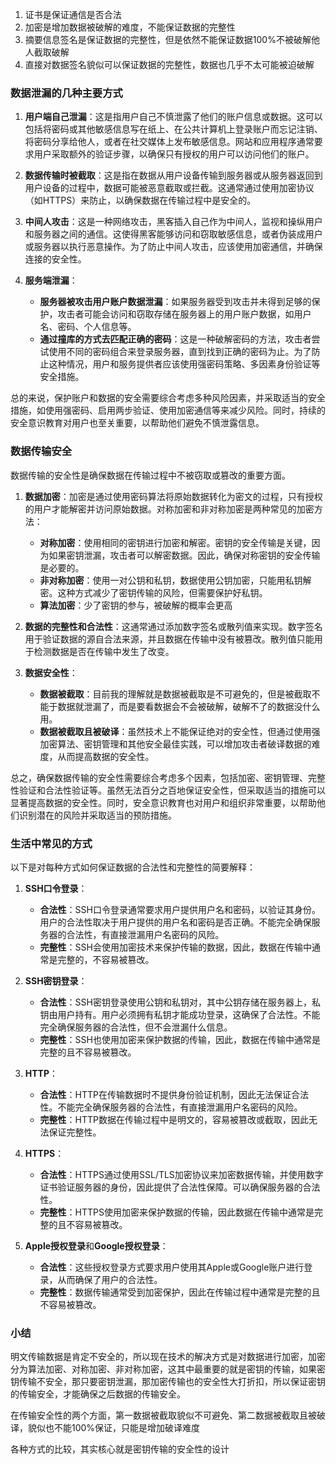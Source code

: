 

1. 证书是保证通信是否合法
2. 加密是增加数据被破解的难度，不能保证数据的完整性
3. 摘要信息签名是保证数据的完整性，但是依然不能保证数据100%不被破解他人截取破解
4. 直接对数据签名貌似可以保证数据的完整性，数据也几乎不太可能被迫破解

### 数据泄漏的几种主要方式

1. **用户端自己泄漏**：这是指用户自己不慎泄露了他们的账户信息或数据。这可以包括将密码或其他敏感信息写在纸上、在公共计算机上登录账户而忘记注销、将密码分享给他人，或者在社交媒体上发布敏感信息。网站和应用程序通常要求用户采取额外的验证步骤，以确保只有授权的用户可以访问他们的账户。

2. **数据传输时被截取**：这是指在数据从用户设备传输到服务器或从服务器返回到用户设备的过程中，数据可能被恶意截取或拦截。这通常通过使用加密协议（如HTTPS）来防止，以确保数据在传输过程中是安全的。

3. **中间人攻击**：这是一种网络攻击，黑客插入自己作为中间人，监视和操纵用户和服务器之间的通信。这使得黑客能够访问和窃取敏感信息，或者伪装成用户或服务器以执行恶意操作。为了防止中间人攻击，应该使用加密通信，并确保连接的安全性。

4. **服务端泄漏**：
   - **服务器被攻击用户账户数据泄漏**：如果服务器受到攻击并未得到足够的保护，攻击者可能会访问和窃取存储在服务器上的用户账户数据，如用户名、密码、个人信息等。
   - **通过撞库的方式去匹配正确的密码**：这是一种破解密码的方法，攻击者尝试使用不同的密码组合来登录服务器，直到找到正确的密码为止。为了防止这种情况，用户和服务提供者应该使用强密码策略、多因素身份验证等安全措施。

总的来说，保护账户和数据的安全需要综合考虑多种风险因素，并采取适当的安全措施，如使用强密码、启用两步验证、使用加密通信等来减少风险。同时，持续的安全意识教育对用户也至关重要，以帮助他们避免不慎泄露信息。

### 数据传输安全

数据传输的安全性是确保数据在传输过程中不被窃取或篡改的重要方面。

1. **数据加密**：加密是通过使用密码算法将原始数据转化为密文的过程，只有授权的用户才能解密并访问原始数据。对称加密和非对称加密是两种常见的加密方法：
   - **对称加密**：使用相同的密钥进行加密和解密。密钥的安全传输是关键，因为如果密钥泄漏，攻击者可以解密数据。因此，确保对称密钥的安全传输是必要的。
   - **非对称加密**：使用一对公钥和私钥，数据使用公钥加密，只能用私钥解密。这种方式减少了密钥传输的风险，但需要保护好私钥。
   - **算法加密**：少了密钥的参与，被破解的概率会更高

2. **数据的完整性和合法性**：这通常通过添加数字签名或散列值来实现。数字签名用于验证数据的源自合法来源，并且数据在传输中没有被篡改。散列值只能用于检测数据是否在传输中发生了改变。

3. **数据安全性**：
   - **数据被截取**：目前我的理解就是数据被截取是不可避免的，但是被截取不能于数据就泄漏了，而是要看数据会不会被破解，破解不了的数据没什么用。
   - **数据被截取且被破译**：虽然技术上不能保证绝对的安全性，但通过使用强加密算法、密钥管理和其他安全最佳实践，可以增加攻击者破译数据的难度，从而提高数据的安全性。

总之，确保数据传输的安全性需要综合考虑多个因素，包括加密、密钥管理、完整性验证和合法性验证等。虽然无法百分之百地保证安全性，但采取适当的措施可以显著提高数据的安全性。同时，安全意识教育也对用户和组织非常重要，以帮助他们识别潜在的风险并采取适当的预防措施。



### 生活中常见的方式

以下是对每种方式如何保证数据的合法性和完整性的简要解释：

1. **SSH口令登录**：
   - **合法性**：SSH口令登录通常要求用户提供用户名和密码，以验证其身份。用户的合法性取决于用户提供的用户名和密码是否正确。不能完全确保服务器的合法性，有直接泄漏用户名密码的风险。
   - **完整性**：SSH会使用加密技术来保护传输的数据，因此，数据在传输中通常是完整的，不容易被篡改。

2. **SSH密钥登录**：
   - **合法性**：SSH密钥登录使用公钥和私钥对，其中公钥存储在服务器上，私钥由用户持有。用户必须拥有私钥才能成功登录，这确保了合法性。不能完全确保服务器的合法性，但不会泄漏什么信息。
   - **完整性**：SSH也使用加密来保护数据的传输，因此，数据在传输中通常是完整的且不容易被篡改。

3. **HTTP**：
   - **合法性**：HTTP在传输数据时不提供身份验证机制，因此无法保证合法性。不能完全确保服务器的合法性，有直接泄漏用户名密码的风险。
   - **完整性**：HTTP数据在传输过程中是明文的，容易被篡改或截取，因此无法保证完整性。

4. **HTTPS**：
   - **合法性**：HTTPS通过使用SSL/TLS加密协议来加密数据传输，并使用数字证书验证服务器的身份，因此提供了合法性保障。可以确保服务器的合法性。
   - **完整性**：HTTPS使用加密来保护数据的传输，因此数据在传输中通常是完整的且不容易被篡改。

5. **Apple授权登录**和**Google授权登录**：
   - **合法性**：这些授权登录方式要求用户使用其Apple或Google账户进行登录，从而确保了用户的合法性。
   - **完整性**：数据传输通常受到加密保护，因此在传输过程中通常是完整的且不容易被篡改。

### 小结

明文传输数据是肯定不安全的，所以现在技术的解决方式是对数据进行加密，加密分为算法加密、对称加密、非对称加密，这其中最重要的就是密钥的传输，如果密钥传输不安全，那只要密钥泄漏，那加密传输也的安全性大打折扣，所以保证密钥的传输安全，才能确保之后数据的传输安全。

在传输安全性的两个方面，第一数据被截取貌似不可避免、第二数据被截取且被破译，貌似也不能100%保证，只能是增加破译难度

各种方式的比较，其实核心就是密钥传输的安全性的设计

